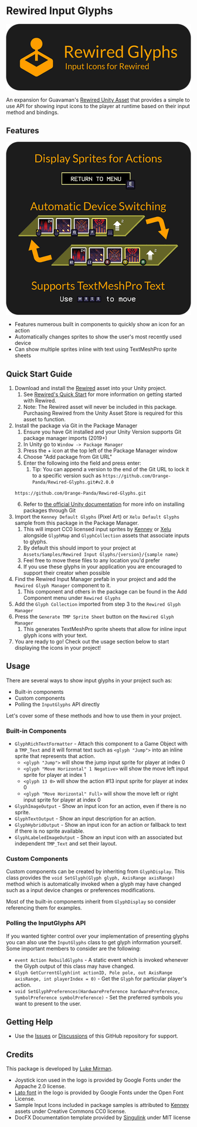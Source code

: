 # Rewired Input Glyphs

![Rewired Input Glyphs Logo](.github/images/Rewired-Glyphs%20Readme%20Logo.png)

An expansion for Guavaman's [Rewired Unity Asset](https://assetstore.unity.com/packages/tools/utilities/rewired-21676) that provides a simple to use API for showing input icons to the player at runtime based on their input method and bindings.

## Features

![Features](.github/images/Rewired-Glyphs%20Readme%20Features.png)

- Features numerous built in components to quickly show an icon for an action
- Automatically changes sprites to show the user's most recently used device
- Can show multiple sprites inline with text using TextMeshPro sprite sheets

## Quick Start Guide

1. Download and install the [Rewired](https://assetstore.unity.com/packages/tools/utilities/rewired-21676) asset into your Unity project.
	1. See [Rewired's Quick Start](https://guavaman.com/projects/rewired/docs/QuickStart.html) for more information on getting started with Rewired.
	2. Note: The Rewired asset will never be included in this package. Purchasing Rewired from the Unity Asset Store is required for this asset to function.
2. Install the package via Git in the Package Manager
	1. Ensure you have Git installed and your Unity Version supports Git package manager imports (2019+)
	2. In Unity go to `Window -> Package Manager`
	3. Press the + icon at the top left of the Package Manager window
	4. Choose "Add package from Git URL"
	5. Enter the following into the field and press enter: 
	   1. Tip: You can append a version to the end of the Git URL to lock it to a specific version such as `https://github.com/Orange-Panda/Rewired-Glyphs.git#v2.0.0`
	```
	https://github.com/Orange-Panda/Rewired-Glyphs.git
	```
	6. Refer to [the official Unity documentation](https://docs.unity3d.com/Manual/upm-ui-giturl.html) for more info on installing packages through Git
3. Import the `Kenney Default Glyphs` (Pixel Art) or `Xelu Default Glyphs` sample from this package in the Package Manager.
	1. This will import CC0 licensed input sprites by [Kenney](https://kenney.nl/assets/input-prompts-pixel-16) or [Xelu](https://thoseawesomeguys.com/prompts/) alongside `GlyphMap` and `GlyphCollection` assets that associate inputs to glyphs.
	2. By default this should import to your project at `Assets/Samples/Rewired Input Glyphs/{version}/{sample name}`
	3. Feel free to move these files to any location you'd prefer
	4. If you use these glyphs in your application you are encouraged to support their creator when possible
4. Find the Rewired Input Manager prefab in your project and add the `Rewired Glyph Manager` component to it.
	1. This component and others in the package can be found in the Add Component menu under `Rewired Glyphs`
5. Add the `Glyph Collection` imported from step 3 to the `Rewired Glyph Manager`
6. Press the `Generate TMP Sprite Sheet` button on the `Rewired Glyph Manager`
	1. This generates TextMeshPro sprite sheets that allow for inline input glyph icons with your text.
7. You are ready to go! Check out the usage section below to start displaying the icons in your project!

## Usage

There are several ways to show input glyphs in your project such as:
- Built-in components
- Custom components
- Polling the `InputGlyphs` API directly

Let's cover some of these methods and how to use them in your project.

### Built-in Components

- `GlyphRichTextFormatter` - Attach this component to a Game Object with a `TMP_Text` and it will format text such as `<glyph "Jump">` into an inline sprite that represents that action.
	- `<glyph "Jump">` will show the jump input sprite for player at index 0
	- `<glyph "Move Horizontal" 1 Negative>` will show the move left input sprite for player at index 1
	- `<glyph 13 0>` will show the action #13 input sprite for player at index 0
    - `<glyph "Move Horizontal" Full>` will show the move left or right input sprite for player at index 0
- `GlyphImageOutput` - Show an input icon for an action, even if there is no sprite.
- `GlyphTextOutput` - Show an input description for an action.
- `GlyphHybridOutput` - Show an input icon for an action or fallback to text if there is no sprite available.
- `GlyphLabeledImageOutput` - Show an input icon with an associated but independent `TMP_Text` and set their layout.

### Custom Components

Custom components can be created by inheriting from `GlyphDisplay`.
This class provides the `void SetGlyph(Glyph glyph, AxisRange axisRange)` method which is automatically invoked when a glyph may have changed such as a input device changes or preferences modifications.

Most of the built-in components inherit from `GlyphDisplay` so consider referencing them for examples.

### Polling the InputGlyphs API

If you wanted tighter control over your implementation of presenting glyphs you can also use the `InputGlyphs` class to get glyph information yourself.
Some important members to consider are the following:

- `event Action RebuildGlyphs` - A static event which is invoked whenever the Glyph output of this class may have changed.
- `Glyph GetCurrentGlyph(int actionID, Pole pole, out AxisRange axisRange, int playerIndex = 0)` - Get the `Glyph` for particular player's action.
- `void SetGlyphPreferences(HardwarePreference hardwarePreference, SymbolPreference symbolPreference)` - Set the preferred symbols you want to present to the user.

## Getting Help

- Use the [Issues](https://github.com/Orange-Panda/Rewired-Glyphs/issues) or [Discussions](https://github.com/Orange-Panda/Rewired-Glyphs/discussions) of this GitHub repository for support.

## Credits

This package is developed by [Luke Mirman](https://lukemirman.com/).

- Joystick icon used in the logo is provided by Google Fonts under the Appache 2.0 license.
- [Lato font](https://fonts.google.com/specimen/Lato/about) in the logo is provided by Google Fonts under the Open Font License.
- Sample Input Icons included in package samples is attributed to [Kenney](https://kenney.nl/assets/input-prompts-pixel-16) assets under Creative Commons CC0 license.
- DocFX Documentation template provided by [Singulink](https://github.com/Singulink/SingulinkFX/) under MIT license